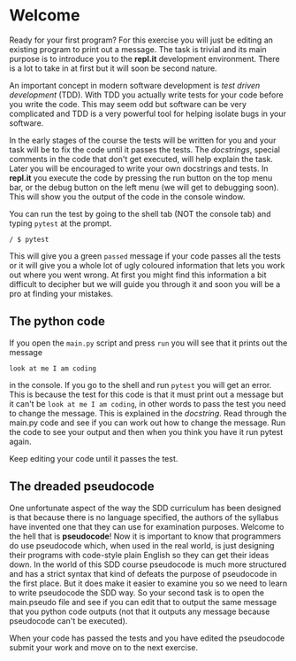 # Welcome

Ready for your first program? For this exercise you will just be editing an existing program to print out a message. The task is trivial and its main purpose is to introduce you to the **repl.it** development environment. There is a lot to take in at first but it will soon be second nature. 

An important concept in modern software development is *test driven development* (TDD). With TDD you actually write tests for your code before you write the code. This may seem odd but software can be very complicated and TDD is a very powerful tool for helping isolate bugs in your software.

In the early stages of the course the tests will be written for you and your task will be to fix the code until it passes the tests. The *docstrings*, special comments in the code that don't get executed, will help explain the task. Later you will be encouraged to write your own docstrings and tests. In **repl.it** you execute the code by pressing the run button on the top menu bar, or the debug button on the left menu (we will get to debugging soon). This will show you the output of the code in the console window.

You can run the test by going to the shell tab (NOT the console tab) and typing `pytest` at the prompt. 
```
/ $ pytest
```
This will give you a green `passed` message if your code passes all the tests or it will give you a whole lot of ugly coloured information that lets you work out where you went wrong. At first you might find this information a bit difficult to decipher but we will guide you through it and soon you will be a pro at finding your mistakes.

## The python code

If you open the `main.py` script and press `run` you will see that it prints out the message 
```
look at me I am coding
``` 
in the console. If you go to the shell and run `pytest` you will get an error. This is because the test for this code is that it must print out a message but it can't be `look at me I am coding`, in other words to pass the test you need to change the message. This is explained in the *docstring*. Read through the main.py code and see if you can work out how to change the message. Run the code to see your output and then when you think you have it run pytest again.

Keep editing your code until it passes the test.

## The dreaded pseudocode

One unfortunate aspect of the way the SDD curriculum has been designed is that because there is no language specified, the authors of the syllabus have invented one that they can use for examination purposes. Welcome to the hell that is **pseudocode**! Now it is important to know that programmers do use pseudocode which, when used in the real world, is just designing their programs with code-style plain English so they can get their ideas down. In the world of this SDD course pseudocode is much more structured and has a strict syntax that kind of defeats the purpose of pseudocode in the first place. But it does make it easier to examine you so we need to learn to write pseudocode the SDD way. So your second task is to open the main.pseudo file and see if you can edit that to output the same message that you python code outputs (not that it outputs any message because pseudocode can't be executed).

When your code has passed the tests and you have edited the pseudocode submit your work and move on to the next exercise.

